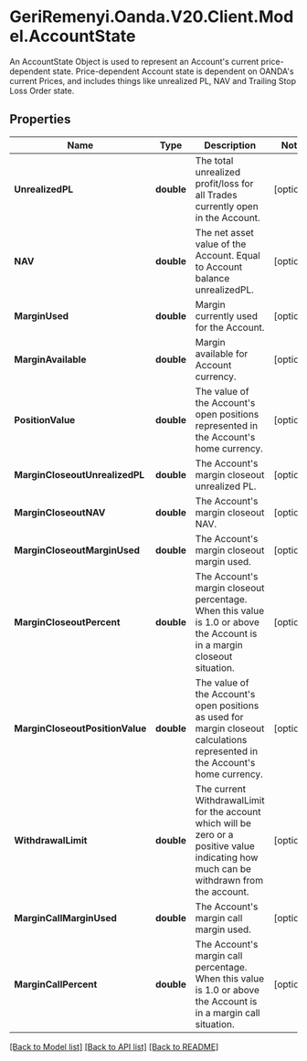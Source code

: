 # GeriRemenyi.Oanda.V20.Client.Model.AccountState
An AccountState Object is used to represent an Account's current price-dependent state. Price-dependent Account state is dependent on OANDA's current Prices, and includes things like unrealized PL, NAV and Trailing Stop Loss Order state.
## Properties

Name | Type | Description | Notes
------------ | ------------- | ------------- | -------------
**UnrealizedPL** | **double** | The total unrealized profit/loss for all Trades currently open in the Account. | [optional] 
**NAV** | **double** | The net asset value of the Account. Equal to Account balance unrealizedPL. | [optional] 
**MarginUsed** | **double** | Margin currently used for the Account. | [optional] 
**MarginAvailable** | **double** | Margin available for Account currency. | [optional] 
**PositionValue** | **double** | The value of the Account&#39;s open positions represented in the Account&#39;s home currency. | [optional] 
**MarginCloseoutUnrealizedPL** | **double** | The Account&#39;s margin closeout unrealized PL. | [optional] 
**MarginCloseoutNAV** | **double** | The Account&#39;s margin closeout NAV. | [optional] 
**MarginCloseoutMarginUsed** | **double** | The Account&#39;s margin closeout margin used. | [optional] 
**MarginCloseoutPercent** | **double** | The Account&#39;s margin closeout percentage. When this value is 1.0 or above the Account is in a margin closeout situation. | [optional] 
**MarginCloseoutPositionValue** | **double** | The value of the Account&#39;s open positions as used for margin closeout calculations represented in the Account&#39;s home currency. | [optional] 
**WithdrawalLimit** | **double** | The current WithdrawalLimit for the account which will be zero or a positive value indicating how much can be withdrawn from the account. | [optional] 
**MarginCallMarginUsed** | **double** | The Account&#39;s margin call margin used. | [optional] 
**MarginCallPercent** | **double** | The Account&#39;s margin call percentage. When this value is 1.0 or above the Account is in a margin call situation. | [optional] 

[[Back to Model list]](../README.md#documentation-for-models) [[Back to API list]](../README.md#documentation-for-api-endpoints) [[Back to README]](../README.md)

